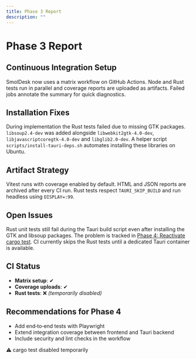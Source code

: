 ```yaml
---
title: Phase 3 Report
description: ""
---
```

# Phase 3 Report

## Continuous Integration Setup
SmolDesk now uses a matrix workflow on GitHub Actions. Node and Rust tests run in parallel and coverage reports are uploaded as artifacts. Failed jobs annotate the summary for quick diagnostics.

## Installation Fixes
During implementation the Rust tests failed due to missing GTK packages. `libsoup2.4-dev` was added alongside `libwebkit2gtk-4.0-dev`, `libjavascriptcoregtk-4.0-dev` and `libglib2.0-dev`. A helper script `scripts/install-tauri-deps.sh` automates installing these libraries on Ubuntu.

## Artifact Strategy
Vitest runs with coverage enabled by default. HTML and JSON reports are archived after every CI run. Rust tests respect `TAURI_SKIP_BUILD` and run headless using `DISPLAY=:99`.

## Open Issues
Rust unit tests still fail during the Tauri build script even after installing the GTK and libsoup packages. The problem is tracked in [Phase 4: Reactivate cargo test](../../.github/issues/phase-4-reactivate-cargo-test.md). CI currently skips the Rust tests until a dedicated Tauri container is available.

## CI Status
- **Matrix setup**: ✔
- **Coverage uploads**: ✔
- **Rust tests**: ❌ *(temporarily disabled)*

## Recommendations for Phase 4
- Add end‑to‑end tests with Playwright
- Extend integration coverage between frontend and Tauri backend
- Include security and lint checks in the workflow

⚠️ cargo test disabled temporarily

